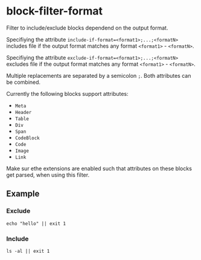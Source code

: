 # block-filter-format

Filter to include/exclude blocks dependend on the output format.

Specifiying the attribute `include-if-format=<format1>;...;<formatN>`
includes file if the output format matches any format `<format1>` - `<formatN>`.

Specifiying the attribute `exclude-if-format=<format1>;...;<formatN>`
excludes file if the output format matches any format `<format1>` - `<formatN>`.

Multiple replacements are separated by a semicolon `;`.
Both attributes can be combined.

Currently the following blocks support attributes:

- `Meta`
- `Header`
- `Table`
- `Div`
- `Span`
- `CodeBlock`
- `Code`
- `Image`
- `Link`

Make sur ethe extensions are enabled such that attributes
on these blocks get parsed, when using this filter.


## Example

### Exclude

```{exclude-if-format=native;json}
echo "hello" || exit 1
```

### Include

```{include-if-format=native exclude-if-format=json}
ls -al || exit 1
```
